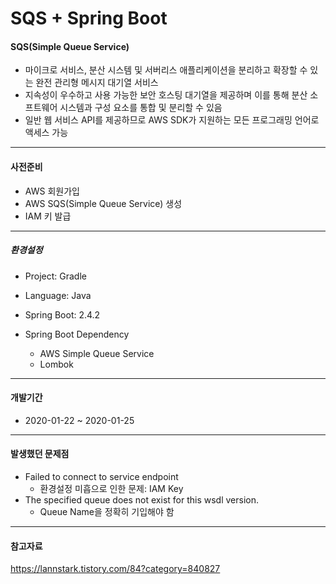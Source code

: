 #  SQS + Spring Boot

#### SQS(Simple Queue Service)

- 마이크로 서비스, 분산 시스템 및 서버리스 애플리케이션을 분리하고 확장할 수 있는 완전 관리형 메시지 대기열 서비스
- 지속성이 우수하고 사용 가능한 보안 호스팅 대기열을 제공하며 이를 통해 분산 소프트웨어 시스템과 구성 요소를 통합 및 분리할 수 있음
- 일반 웹 서비스 API를 제공하므로 AWS SDK가 지원하는 모든 프로그래밍 언어로 액세스 가능

---

#### 사전준비

- AWS 회원가입
- AWS SQS(Simple Queue Service) 생성
- IAM 키 발급

---

##### 환경설정

- Project: Gradle
- Language: Java
- Spring Boot: 2.4.2

- Spring Boot Dependency
  - AWS Simple Queue Service
  - Lombok

---

#### 개발기간

- 2020-01-22 ~ 2020-01-25

---

#### 발생했던 문제점

- Failed to connect to service endpoint
  - 환경설정 미흡으로 인한 문제: IAM Key
- The specified queue does not exist for this wsdl version.
  - Queue Name을 정확히 기입해야 함

---

#### 참고자료

https://lannstark.tistory.com/84?category=840827







